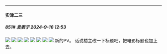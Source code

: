 ﻿
*****

####  实津二三  
##### 851#       发表于 2024-9-16 12:53

<img src="https://p.sda1.dev/19/50a3b4330b6f3ee8868b635ca354a231/image.jpg" referrerpolicy="no-referrer">
<img src="https://p.sda1.dev/19/6dd2c4b3e49231ead185f6d7cba4e03d/image.jpg" referrerpolicy="no-referrer">
<img src="https://p.sda1.dev/19/793522481113bab9e71cc776f7f68c0b/image.jpg" referrerpolicy="no-referrer">
<img src="https://p.sda1.dev/19/f6e393231fcbb63a94fedaaa372d9445/image.jpg" referrerpolicy="no-referrer">
<img src="https://p.sda1.dev/19/ab992d32e243dfcb1cd4d7bc1f12b0c9/image.jpg" referrerpolicy="no-referrer">
<img src="https://p.sda1.dev/19/6d6b196ae8172135fdcc7a5c442aec92/image.jpg" referrerpolicy="no-referrer">
<img src="https://p.sda1.dev/19/260e0350a2119e94baf90253fbaa3910/image.jpg" referrerpolicy="no-referrer">
<img src="https://p.sda1.dev/19/98bb2afc7ea85e26d3cd7af99841e988/image.jpg" referrerpolicy="no-referrer">
新的PV。
话说楼主改一下标题吧，把电影标题也加上去。

